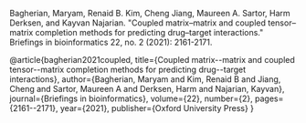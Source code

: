 Bagherian, Maryam, Renaid B. Kim, Cheng Jiang, Maureen A. Sartor, Harm Derksen, and Kayvan Najarian. "Coupled matrix–matrix and coupled tensor–matrix completion methods for predicting drug–target interactions." Briefings in bioinformatics 22, no. 2 (2021): 2161-2171.


@article{bagherian2021coupled,
  title={Coupled matrix--matrix and coupled tensor--matrix completion methods for predicting drug--target interactions},
  author={Bagherian, Maryam and Kim, Renaid B and Jiang, Cheng and Sartor, Maureen A and Derksen, Harm and Najarian, Kayvan},
  journal={Briefings in bioinformatics},
  volume={22},
  number={2},
  pages={2161--2171},
  year={2021},
  publisher={Oxford University Press}
}
